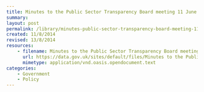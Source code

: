 ```yaml
---
title: Minutes to the Public Sector Transparency Board meeting 11 June 2014
summary: 
layout: post
permalink: /library/minutes-public-sector-transparency-board-meeting-11-june-2014
created: 11/8/2014
revised: 13/8/2014
resources:
    - filename: Minutes to the Public Sector Transparency Board meeting 11_06_2014.odt
      url: https://data.gov.uk/sites/default/files/Minutes to the Public Sector Transparency Board meeting 11_06_2014.odt
      mimetype: application/vnd.oasis.opendocument.text
categories:
    - Government
    - Policy
---
```


